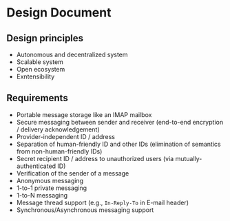 # Design Document

## Design principles

* Autonomous and decentralized system
* Scalable system
* Open ecosystem
* Exntensibility

## Requirements

* Portable message storage like an IMAP mailbox
* Secure messaging between sender and receiver (end-to-end encryption / delivery acknowledgement)
* Provider-independent ID / address
* Separation of human-friendly ID and other IDs (elimination of semantics from non-human-friendly IDs)
* Secret recipient ID / address to unauthorized users (via mutually-authenticated ID)
* Verification of the sender of a message
* Anonymous messaging
* 1-to-1 private messaging
* 1-to-N messaging
* Message thread support (e.g., `In-Reply-To` in E-mail header)
* Synchronous/Asynchronous messaging support

